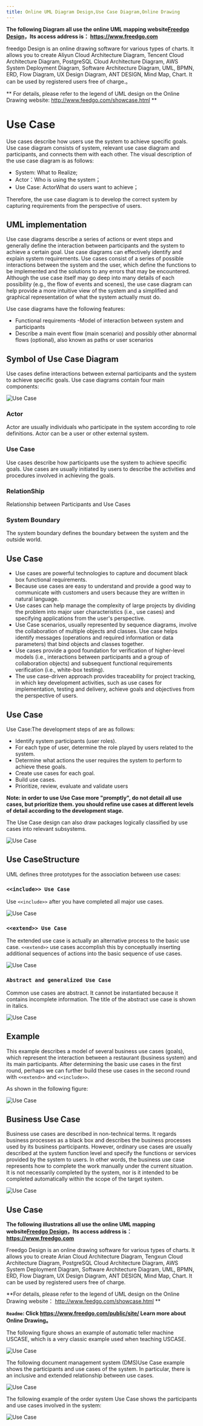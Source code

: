```yaml
---
title: Online UML Diagram Design,Use Case Diagram,Online Drawing
---
```


**The following Diagram all use the online UML mapping website[Freedgo Design](https://www.freedgo.com)，Its access address is： https://www.freedgo.com**

freedgo Design is an online drawing software for various types of charts. It allows you to create Aliyun Cloud Architecture Diagram, Tencent Cloud Architecture Diagram, PostgreSQL Cloud Architecture Diagram, AWS System Deployment Diagram, Software Architecture Diagram, UML, BPMN, ERD, Flow Diagram, UX Design Diagram, ANT DESIGN, Mind Map, Chart. It can be used by registered users free of charge.。

** For details, please refer to the legend of UML design on the Online Drawing website:  http://www.feedgo.com/showcase.html **



# Use Case

Use cases describe how users use the system to achieve specific goals. Use case diagram consists of system, relevant use case diagram and participants, and connects them with each other. The visual description of the use case diagram is as follows:

- System: What to Realize;
- Actor：Who is using the system；
- Use Case: ActorWhat do users want to achieve；

Therefore, the use case diagram is to develop the correct system by capturing requirements from the perspective of users.
<script async src="https://pagead2.googlesyndication.com/pagead/js/adsbygoogle.js"></script><ins class="adsbygoogle" style="display:block; text-align:center;" data-ad-layout="in-article" data-ad-format="fluid" data-ad-client="ca-pub-9055212255210230" data-ad-slot="7941459222"></ins> <script>(adsbygoogle = window.adsbygoogle || []).push({});</script>
## UML implementation

Use case diagrams describe a series of actions or event steps and generally define the interaction between participants and the system to achieve a certain goal. 
Use case diagrams can effectively identify and explain system requirements. 
Use cases consist of a series of possible interactions between the system and the user, which define the functions to be implemented and the solutions to any errors that may be encountered. 
Although the use case itself may go deep into many details of each possibility (e.g., the flow of events and scenes), the use case diagram can help provide a more intuitive view of the system and a simplified and graphical representation of what the system actually must do.

Use case diagrams have the following features:
- Functional requirements -Model of interaction between system and participants 
- Describe a main event flow (main scenario) and possibly other abnormal flows (optional), also known as paths or user scenarios

## Symbol of Use Case Diagram
Use cases define interactions between external participants and the system to achieve specific goals. Use case diagrams contain four main components:

![Use Case](https://www.freedgo.com/public/themes/freedgo/uml/usecase.png "Use Case")

### Actor
Actor are usually individuals who participate in the system according to role definitions. Actor can be a user or other external system.

### Use Case
Use cases describe how participants use the system to achieve specific goals. Use cases are usually initiated by users to describe the activities and procedures involved in achieving the goals.

### RelationShip
Relationship between Participants and Use Cases

### System Boundary

The system boundary defines the boundary between the system and the outside world.


## Use Case 

- Use cases are powerful technologies to capture and document black box functional requirements. 
- Because use cases are easy to understand and provide a good way to communicate with customers and users because they are written in natural language. 
- Use cases can help manage the complexity of large projects by dividing the problem into major user characteristics (i.e., use cases) and specifying applications from the user's perspective. 
- Use Case scenarios, usually represented by sequence diagrams, involve the collaboration of multiple objects and classes. Use case helps identify messages (operations and required information or data parameters) that bind objects and classes together. 
- Use cases provide a good foundation for verification of higher-level models (i.e., interactions between participants and a group of collaboration objects) and subsequent functional requirements verification (i.e., white-box testing). 
- The use case-driven approach provides traceability for project tracking, in which key development activities, such as use cases for implementation, testing and delivery, achieve goals and objectives from the perspective of users.

## Use Case 

Use Case:The development steps of are as follows:

- Identify system participants (user roles). 
- For each type of user, determine the role played by users related to the system. 
- Determine what actions the user requires the system to perform to achieve these goals. 
- Create use cases for each goal. 
- Build use cases. 
- Prioritize, review, evaluate and validate users


**Note: in order to use Use Case more "promptly", do not detail all use cases, but prioritize them. you should refine use cases at different levels of detail according to the development stage.**

The Use Case design can also draw packages logically classified by use cases into relevant subsystems.

![Use Case](https://www.freedgo.com/public/themes/freedgo/uml/usecase1.png "Use Case")


## Use CaseStructure

UML defines three prototypes for the association between use cases:

### `<<include>> Use Case`

Use `<<include>>` after you have completed all major use cases.

![Use Case](https://www.freedgo.com/public/themes/freedgo/uml/usecase3.png "Use Case")


### `<<extend>> Use Case`

The extended use case is actually an alternative process to the basic use case. `<<extend>>` use cases accomplish this by conceptually inserting additional sequences of actions into the basic sequence of use cases.

![Use Case](https://www.freedgo.com/public/themes/freedgo/uml/usecase4.png "Use Case")

### `Abstract and generalized Use Case`

Common use cases are abstract. It cannot be instantiated because it contains incomplete information. The title of the abstract use case is shown in italics.

![Use Case](https://www.freedgo.com/public/themes/freedgo/uml/usecase5.png "Use Case")


## Example

 
This example describes a model of several business use cases (goals), which represent the interaction between a restaurant (business system) and its main participants. After determining the basic use cases in the first round, perhaps we can further build these use cases in the second round with `<<extend>>` and `<<include>>`.

As shown in the following figure:

![Use Case](https://www.freedgo.com/public/themes/freedgo/uml/usecase10.png "Use Case")

## Business Use Case

Business use cases are described in non-technical terms. 
It regards business processes as a black box and describes the business processes used by its business participants. 
However, ordinary use cases are usually described at the system function level and specify the functions or services provided by the system to users. In other words, the business use case represents how to complete the work manually under the current situation. 
It is not necessarily completed by the system, nor is it intended to be completed automatically within the scope of the target system.

![Use Case](https://www.freedgo.com/public/themes/freedgo/uml/usecase7.png "Use Case")


## Use Case 

**The following illustrations all use the online UML mapping website[Freedgo Design](https://www.freedgo.com)，Its access address is： https://www.freedgo.com**

Freedgo Design is an online drawing software for various types of charts. It allows you to create Arian Cloud Architecture Diagram, Tengxun Cloud Architecture Diagram, PostgreSQL Cloud Architecture Diagram, AWS System Deployment Diagram, Software Architecture Diagram, UML, BPMN, ERD, Flow Diagram, UX Design Diagram, ANT DESIGN, Mind Map, Chart. It can be used by registered users free of charge.

**For details, please refer to the legend of UML design on the Online Drawing website：  http://www.feedgo.com/showcase.html **

**`Readme`: Click https://www.freedgo.com/public/site/ Learn more about Online Drawing。**

The following figure shows an example of automatic teller machine USCASE, which is a very classic example used when teaching USCASE.

![Use Case](https://www.freedgo.com/public/themes/freedgo/uml/usecase8.png "Use Case")

The following document management system (DMS)Use Case example shows the participants and use cases of the system. In particular, there is an inclusive and extended relationship between use cases.

![Use Case](https://www.freedgo.com/public/themes/freedgo/uml/usecase6.png "Use Case")


The following example of the order system Use Case shows the participants and use cases involved in the system:

![Use Case](https://www.freedgo.com/public/themes/freedgo/uml/usecase9.png "Use Case")









